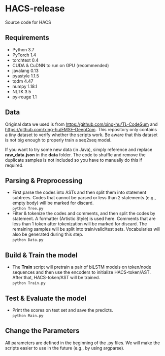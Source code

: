 # HACS-release
Source code for HACS

## Requirements
* Python 3.7
* PyTorch 1.4
* torchtext 0.4
* CUDA & CuDNN to run on GPU (recommended)
* javalang 0.13
* pyastyle 1.1.5
* tqdm 4.47
* numpy 1.18.1
* NLTK 3.5
* py-rouge 1.1

## Data
Original data we used is from https://github.com/xing-hu/TL-CodeSum and https://github.com/xing-hu/EMSE-DeepCom. This repository only contains a tiny dataset to verify whether the scripts work. Be aware that this dataset is not big enough to properly train a seq2seq model.  

If you want to try some new data (in Java), simply reference and replace **raw_data.json** in the **data** folder. The code to shuffle and remove the duplicate samples is not included so you have to manually do this if required.

## Parsing & Preprocessing
* First parse the codes into ASTs and then split them into statement subtrees. Codes that cannot be parsed or less than 2 statements (e.g., empty body) will be marked for discard.  
  `python Tree.py`
* Filter & tokenize the codes and comments, and then split the codes by statement. A formatter (Artistic Style) is used here. Comments that are less than 1 token after tokenization will be marked for discard. The remaining samples will be split into train/valid/test sets. Vocabularies will also be generated during this step.  
  `python Data.py`

## Build & Train the model
* The **Train** script will pretrain a pair of biLSTM models on token/node sequences and then use the encoders to initialize HACS-token/AST. After that, HACS-token/AST will be trained.  
  `python Train.py`

## Test & Evaluate the model
* Print the scores on test set and save the predicts.  
  `python Main.py`

## Change the Parameters
All parameters are defined in the beginning of the .py files. We will make the scripts easier to use in the future (e.g., by using argparse).
